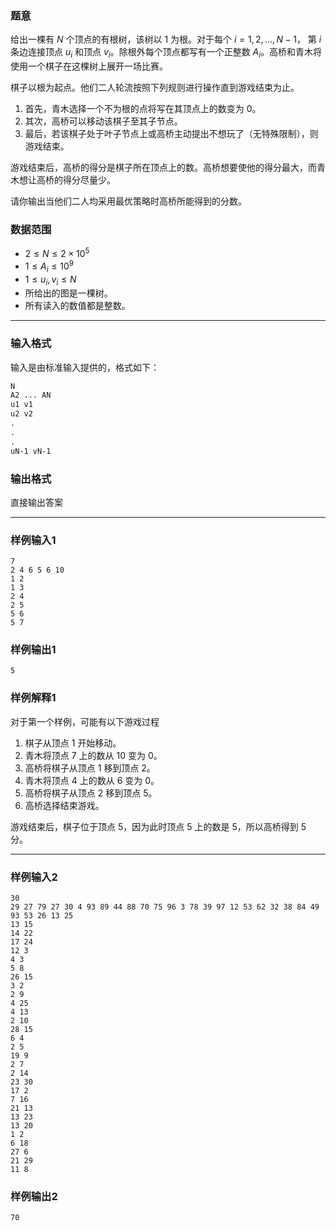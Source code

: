 ### 题意 

给出一棵有 $N$ 个顶点的有根树，该树以 $1$ 为根。对于每个 $i=1,2,...,N-1$，  第 $i$ 条边连接顶点 $u_i$ 和顶点 $v_i$。除根外每个顶点都写有一个正整数  $A_i$。高桥和青木将使用一个棋子在这棵树上展开一场比赛。

棋子以根为起点。他们二人轮流按照下列规则进行操作直到游戏结束为止。

1. 首先，青木选择一个不为根的点将写在其顶点上的数变为 $0$。
2. 其次，高桥可以移动该棋子至其子节点。
3. 最后，若该棋子处于叶子节点上或高桥主动提出不想玩了（无特殊限制），则游戏结束。

游戏结束后，高桥的得分是棋子所在顶点上的数。高桥想要使他的得分最大，而青木想让高桥的得分尽量少。

请你输出当他们二人均采用最优策略时高桥所能得到的分数。

### 数据范围

- $2\leq N\leq	2\times10^5$
- $1\leq A_i\leq10^9$
- $1\leq u_i,v_i\leq N$
- 所给出的图是一棵树。
- 所有读入的数值都是整数。

---

### 输入格式

输入是由标准输入提供的，格式如下：

```markdown
N
A2 ... AN
u1 v1
u2 v2
.
.
.
uN-1 vN-1
```



### 输出格式

直接输出答案

---

### 样例输入1

```
7
2 4 6 5 6 10
1 2
1 3
2 4
2 5
5 6
5 7
```



### 样例输出1

```
5
```



### 样例解释1

对于第一个样例，可能有以下游戏过程

1. 棋子从顶点 $1$ 开始移动。
2. 青木将顶点 $7$ 上的数从 $10$ 变为 $0$。
3. 高桥将棋子从顶点 $1$ 移到顶点 $2$。
4. 青木将顶点 $4$ 上的数从 $6$ 变为 $0$。
5. 高桥将棋子从顶点 $2$ 移到顶点 $5$。
6. 高桥选择结束游戏。

游戏结束后，棋子位于顶点 $5$，因为此时顶点 $5$ 上的数是 $5$，所以高桥得到 $5$ 分。

---

### 样例输入2

```
30
29 27 79 27 30 4 93 89 44 88 70 75 96 3 78 39 97 12 53 62 32 38 84 49 93 53 26 13 25
13 15
14 22
17 24
12 3
4 3
5 8
26 15
3 2
2 9
4 25
4 13
2 10
28 15
6 4
2 5
19 9
2 7
2 14
23 30
17 2
7 16
21 13
13 23
13 20
1 2
6 18
27 6
21 29
11 8
```



### 样例输出2

```
70
```



